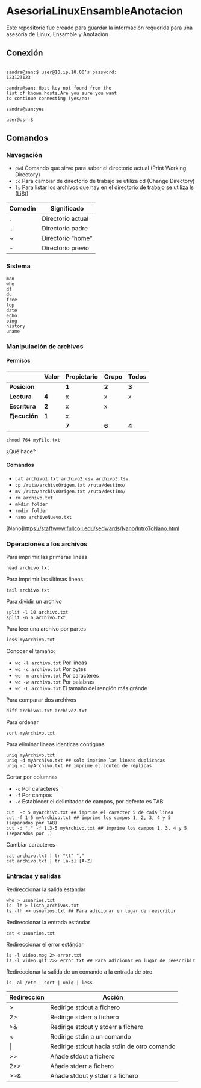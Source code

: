 # AsesoriaLinuxEnsambleAnotacion
Este repositorio fue creado para guardar la información requerida para una asesoría de Linux, Ensamble y Anotación

## Conexión

```sandra@san:$ ssh user@10.ip.10.00

sandra@san:$ user@10.ip.10.00’s password:
123123123

sandra@san: Host key not found from the 
list of known hosts.Are you sure you want 
to continue connecting (yes/no)

sandra@san:yes

user@usr:$
```

## Comandos

### Navegación

- `pwd` Comando que sirve para saber el directorio actual (Print Working Directory)
- `cd` Para cambiar de directorio de trabajo se utiliza cd (Change Directory)
- `ls` Para listar los archivos que hay en el directorio de trabajo se utiliza ls (LiSt)

| Comodín | Significado |
|---------|-------------|
| . | Directorio actual |
| .. | Directorio padre |
| ~ | Directorio “home” |
| - | Directorio previo |


### Sistema

```
man
who
df
du
free
top
date
echo
ping
history
uname
```

### Manipulación de archivos

#### Permisos

|  | Valor | Propietario |   Grupo   |   Todos   |
|--|-------|-------------|-------|-------|
|**Posición**| | **1** | **2** | **3** |
|**Lectura**| **4** | x | x  | x |
|**Escritura**| **2** | x | x  |  |
|**Ejecución**| **1** | x |   |  |
|  |  | **7** | **6**  | **4** |

```
chmod 764 myFile.txt
```
 ¿Qué hace?
 
 #### Comandos
 
 - `cat archivo1.txt archivo2.csv archivo3.tsv`
 - `cp /ruta/archivoOrigen.txt /ruta/destino/`
 - `mv /ruta/archivoOrigen.txt /ruta/destino/`
 - `rm archivo.txt`
 - `mkdir folder`
 - `rmdir folder`
 - `nano archivoNuevo.txt`
 
 [Nano]https://staffwww.fullcoll.edu/sedwards/Nano/IntroToNano.html



### Operaciones a los archivos

Para imprimir las primeras lineas
```
head archivo.txt
```
Para imprimir las últimas lineas
```
tail archivo.txt
```
Para dividir un archivo
```
split -l 10 archivo.txt
split -n 6 archivo.txt
```
Para leer una archivo por partes
```
less myArchivo.txt
```
Conocer el tamaño:

- `wc -l archivo.txt` Por lineas
- `wc -c archivo.txt` Por bytes
- `wc -m archivo.txt` Por caracteres
- `wc -w archivo.txt` Por palabras
- `wc -L archivo.txt` El tamaño del renglón más gránde

Para comparar dos archivos
```
diff archivo1.txt archivo2.txt
```

Para ordenar
```
sort myArchivo.txt
```

Para eliminar lineas identicas contiguas
```
uniq myArchivo.txt
uniq -d myArchivo.txt ## solo imprime las lineas duplicadas
uniq -c myArchivo.txt ## imprime el conteo de replicas
```

Cortar por columnas

 - `-c` Por caracteres
 - `-f` Por campos
 - `-d` Establecer el delimitador de campos, por defecto es TAB
```
cut  -c 5 myArchivo.txt ## imprime el caracter 5 de cada linea
cut -f 1-5 myArchivo.txt ## imprime los campos 1, 2, 3, 4 y 5 (separados por TAB)
cut -d "," -f 1,3-5 myArchivo.txt ## imprime los campos 1, 3, 4 y 5 (separados por ,)
```

Cambiar caracteres

```
cat archivo.txt | tr "\t" ","
cat archivo.txt | tr [a-z] [A-Z]
```

### Entradas y salidas

Redireccionar la salida estándar
```
who > usuarios.txt
ls -lh > lista_archivos.txt
ls -lh >> usuarios.txt ## Para adicionar en lugar de reescribir
```

Redireccionar la entrada estándar
```
cat < usuarios.txt
```

Redireccionar el error estándar
```
ls -l video.mpg 2> error.txt
ls -l video.gif 2>> error.txt ## Para adicionar en lugar de reescribir
```

Redireccionar la salida de un comando a la entrada de otro
```
ls -al /etc | sort | uniq | less
```

| Redirección | Acción  |
|-------------|---------|
| > |Redirige stdout a fichero |
| 2> |Redirige stderr a fichero |
| >& | Redirige stdout y stderr a fichero |
| < | Redirige stdin a un comando |
| \| | Redirige stdout hacia stdin de otro comando |
| >> | Añade stdout a fichero |
| 2>> | Añade stderr a fichero |
| >>& | Añade stdout y stderr a fichero |





